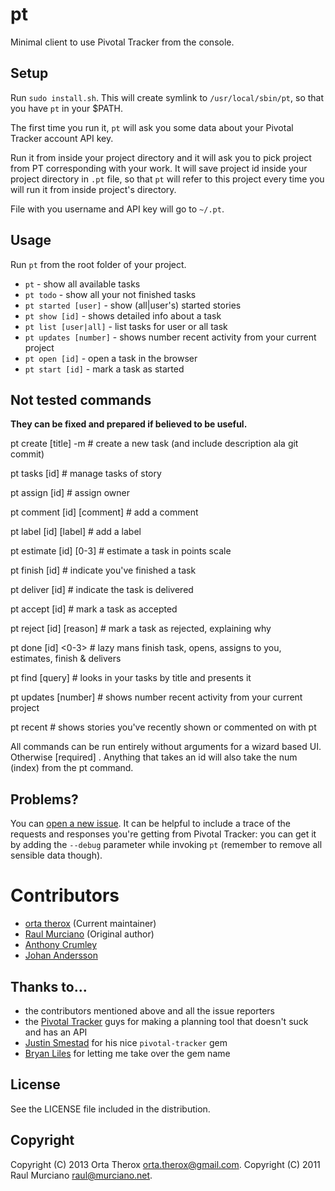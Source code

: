 # pt

Minimal client to use Pivotal Tracker from the console.

## Setup

Run `sudo install.sh`. This will create symlink to `/usr/local/sbin/pt`, so that you have `pt` in your $PATH. 

The first time you run it, `pt` will ask you some data about your Pivotal Tracker account API key. 

Run it from inside your project directory and it will ask you to pick project from PT corresponding with your work. It will save project id inside your project directory in `.pt` file, so that `pt` will refer to this project every time you will run it from inside project's directory. 

File with you username and API key will go to `~/.pt`. 

## Usage

Run `pt` from the root folder of your project.

- `pt` - show all available tasks
- `pt todo` - show all your not finished tasks
- `pt started [user]` - show (all|user's) started stories
- `pt show [id]` - shows detailed info about a task
- `pt list [user|all]` - list tasks for user or all task
- `pt updates [number]` - shows number recent activity from your current project
- `pt open [id]` - open a task in the browser
- `pt start [id]` - mark a task as started



## Not tested commands

**They can be fixed and prepared if believed to be useful.**

pt create    [title] <owner> <type> -m     # create a new task (and include description ala git commit)


pt tasks     [id]                          # manage tasks of story

pt assign    [id] <owner>                  # assign owner

pt comment   [id] [comment]                # add a comment

pt label     [id] [label]                  # add a label

pt estimate  [id] [0-3]                    # estimate a task in points scale


pt finish    [id]                          # indicate you've finished a task

pt deliver   [id]                          # indicate the task is delivered

pt accept    [id]                          # mark a task as accepted

pt reject    [id] [reason]                 # mark a task as rejected, explaining why

pt done      [id]  <0-3> <comment>         # lazy mans finish task, opens, assigns to you, estimates, finish & delivers

pt find      [query]                       # looks in your tasks by title and presents it

pt updates   [number]                      # shows number recent activity from your current project

pt recent                                  # shows stories you've recently shown or commented on with pt

All commands can be run entirely without arguments for a wizard based UI. Otherwise [required] <optional>.
Anything that takes an id will also take the num (index) from the pt command.

## Problems?

You can [open a new issue](https://github.com/raul/pt/issues/new). It can be helpful to include a trace of the requests and responses you're getting from Pivotal Tracker: you can get it by adding the `--debug` parameter while invoking `pt` (remember to remove all sensible data though).

# Contributors
- [orta therox](http://orta.github.com) (Current maintainer)
- [Raul Murciano](http://raul.murciano.net) (Original author)
- [Anthony Crumley](https://github.com/craftycode)
- [Johan Andersson](http://johan.andersson.net)

## Thanks to...
- the contributors mentioned above and all the issue reporters
- the [Pivotal Tracker](https://www.pivotaltracker.com) guys for making a planning tool that doesn't suck and has an API
- [Justin Smestad](https://github.com/jsmestad) for his nice `pivotal-tracker` gem
- [Bryan Liles](http://smartic.us/) for letting me take over the gem name

## License
See the LICENSE file included in the distribution.

## Copyright
Copyright (C) 2013 Orta Therox <orta.therox@gmail.com>.
Copyright (C) 2011 Raul Murciano <raul@murciano.net>.
